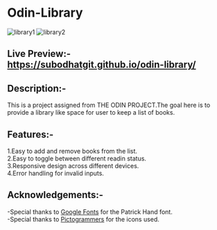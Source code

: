 # Odin-Library
![library1](https://github.com/Subodhatgit/odin-library/assets/160614494/8675edf8-df18-4ef3-b4c7-539912527b7e)
![library2](https://github.com/Subodhatgit/odin-library/assets/160614494/4a63523b-ba97-49ca-ab36-1f813e9a4601)

## Live Preview:-https://subodhatgit.github.io/odin-library/

## Description:-
This is a project assigned from THE ODIN PROJECT.The goal here is to provide a library like space for user to keep a list of books.

## Features:-
1.Easy to add and remove books from the list.  
2.Easy to toggle between different readin status.  
3.Responsive design across different devices.  
4.Error handling for invalid inputs.  

## Acknowledgements:-
-Special thanks to [Google Fonts](https://fonts.google.com/) for the Patrick Hand font.  
-Special thanks to [Pictogrammers](https://pictogrammers.com/) for the icons used.  
